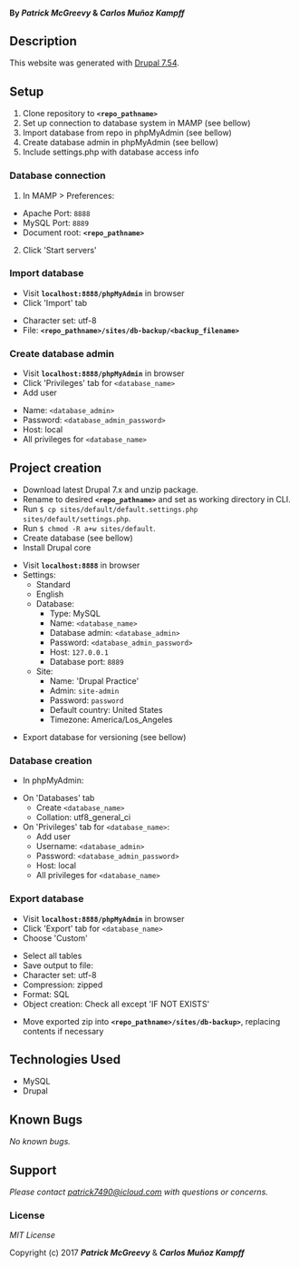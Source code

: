 
#### By _**Patrick McGreevy**_ & _**Carlos Muñoz Kampff**_


## Description

This website was generated with [Drupal 7.54](https://www.drupal.org/project/drupal/releases/7.54).


## Setup
1. Clone repository to **`<repo_pathname>`**
2. Set up connection to database system in MAMP (see bellow)
3. Import database from repo in phpMyAdmin (see bellow)
4. Create database admin in phpMyAdmin (see bellow)
5. Include settings.php with database access info

### Database connection
1. In MAMP > Preferences:
 - Apache Port: `8888`
 - MySQL Port: `8889`
 - Document root: **`<repo_pathname>`**
2. Click 'Start servers'

### Import database
* Visit **`localhost:8888/phpMyAdmin`** in browser
* Click 'Import' tab
 - Character set: utf-8
 - File: **`<repo_pathname>/sites/db-backup/<backup_filename>`**

### Create database admin
* Visit **`localhost:8888/phpMyAdmin`** in browser
* Click 'Privileges' tab for `<database_name>`
* Add user
 - Name: `<database_admin>`
 - Password: `<database_admin_password>`
 - Host: local
 - All privileges for `<database_name>`


## Project creation
* Download latest Drupal 7.x and unzip package.
* Rename to desired **`<repo_pathname>`** and set as working directory in CLI.
* Run `$ cp sites/default/default.settings.php sites/default/settings.php`.
* Run `$ chmod -R a+w sites/default`.
* Create database (see bellow)
* Install Drupal core
 - Visit **`localhost:8888`** in browser
 - Settings:
   - Standard
   - English
   - Database:
     - Type: MySQL
     - Name: `<database_name>`
     - Database admin: `<database_admin>`
     - Password: `<database_admin_password>`
     - Host: `127.0.0.1`
     - Database port: `8889`
   - Site:
     - Name: 'Drupal Practice'
     - Admin: `site-admin`
     - Password: `password`
     - Default country: United States
     - Timezone: America/Los_Angeles
* Export database for versioning (see bellow)


### Database creation
* In phpMyAdmin:
 - On 'Databases' tab
   - Create `<database_name>`
   - Collation: utf8_general_ci
 - On 'Privileges' tab for `<database_name>`:
   - Add user
   - Username: `<database_admin>`
   - Password: `<database_admin_password>`
   - Host: local
   - All privileges for `<database_name>`

### Export database
* Visit **`localhost:8888/phpMyAdmin`** in browser
* Click 'Export' tab for `<database_name>`
* Choose 'Custom'
 - Select all tables
 - Save output to file:
  - Character set: utf-8
  - Compression: zipped
 - Format: SQL
 - Object creation: Check all except 'IF NOT EXISTS'
* Move exported zip into **`<repo_pathname>/sites/db-backup>`**, replacing contents if necessary

## Technologies Used

* MySQL
* Drupal

## Known Bugs

_No known bugs._

## Support

_Please contact patrick7490@icloud.com with questions or concerns._


### License

*MIT License*

Copyright (c) 2017 _**Patrick McGreevy**_ & _**Carlos Muñoz Kampff**_
